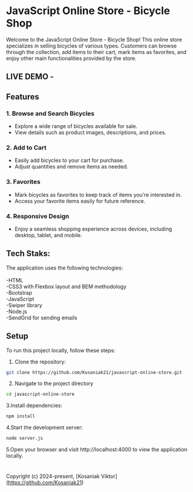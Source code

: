 # JavaScript Online Store - Bicycle Shop

Welcome to the JavaScript Online Store - Bicycle Shop! This online store specializes in selling bicycles of various types. Customers can browse through the collection, add items to their cart, mark items as favorites, and enjoy other main functionalities provided by the store.

## LIVE DEMO - 

## Features

### 1. Browse and Search Bicycles

- Explore a wide range of bicycles available for sale.
- View details such as product images, descriptions, and prices.

### 2. Add to Cart

- Easily add bicycles to your cart for purchase.
- Adjust quantities and remove items as needed.

### 3. Favorites

- Mark bicycles as favorites to keep track of items you're interested in.
- Access your favorite items easily for future reference.

### 4. Responsive Design

- Enjoy a seamless shopping experience across devices, including desktop, tablet, and mobile.

## Tech Staks:

The application uses the following technologies:<br />
<br />-HTML
<br />-CSS3 with Flexbox layout and BEM methodology
<br />-Bootstrap
<br />-JavaScript
<br />-Swiper library
<br />-Node.js
<br />-SendGrid for sending emails

## Setup

To run this project locally, follow these steps:

1. Clone the repository:

```bash
git clone https://github.com/Kosaniak21/javascript-online-store.git
```

2. Navigate to the project directory

```bash
cd javascript-online-store
```

3.Install dependencies:

```bash
npm install
```

4.Start the development server:

```bash
node server.js
```

5.Open your browser and visit http://localhost:4000 to view the application locally.

<div><h1></h1></div>

Copyright (c) 2024-present, [Kosaniak Viktor] (https://github.com/Kosaniak21)

```

```

```

```
